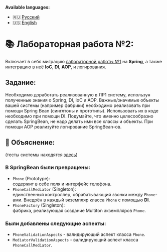 **Available languages:**
- 🇷🇺 [Русский](README.md)
- 🇺🇸 [English](README_EN.md)


# 📚 Лабораторная работа №2:
Включает в себя миграцию [лабораторной работы №1](https://github.com/alkasadist/Java_lab1_Patterns) 
на **Spring**, а также интеграцию в неё **IoC**, **DI**, **AOP**, и логирования.


## Задание:
Необходимо доработать реализованную в ЛР1 систему, используя полученные знания о Spring, DI, IoC и AOP.
Важные/значимые объекты вашей системы (например фабрики) необходимо реализовать при помощи 
Spring Bean (синглтоны и прототипы). Использовать их в коде необходимо при помощи DI. 
Подумайте, что именно целесообразно сделать SpringBean, не надо делать ими все классы и объекты.
При помощи AOP реализуйте логирование SpringBean-ов.


## 📖 Объяснение:
(тесты системы находятся [здесь](src/test/java/phone/Test.java))

### В SpringBean были превращены:
- ```Phone``` (Prototype):\
содержит в себе поля и интерфейс телефона.
- ```PhoneCallMediator``` (Singleton):\
единственный контроллер, обрабатывающий звонки между ```Phone```-ами.
Внедрён в каждый экземпляр класса ```Phone``` с помощью **DI**.
- ```PhoneFactory``` (Singleton):\
фабрика, реализующая создание Multiton экземпляров ```Phone```.

### Были добавлены следующие аспекты:
- ```PhoneValidationAspects``` - валидирующий аспект класса ```Phone```.
- ```MediatorValidationAspects``` - валидирующий аспект класса ```PhoneCallMediator```.
